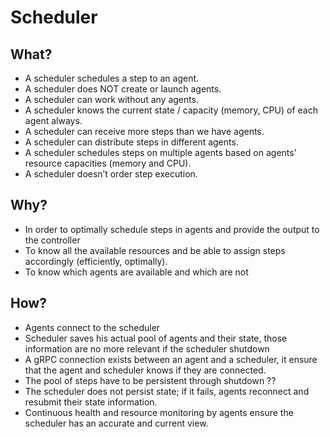 # Scheduler

## What?

- A scheduler schedules a step to an agent.
- A scheduler does NOT create or launch agents.
- A scheduler can work without any agents.
- A scheduler knows the current state / capacity (memory, CPU) of each agent always.
- A scheduler can receive more steps than we have agents.
- A scheduler can distribute steps in different agents.
- A scheduler schedules steps on multiple agents based on agents’ resource capacities (memory and CPU).
- A scheduler doesn’t order step execution.

## Why?

- In order to optimally schedule steps in agents and provide the output to the controller
- To know all the available resources and be able to assign steps accordingly (efficiently, optimally).
- To know which agents are available and which are not

## How?

- Agents connect to the scheduler
- Scheduler saves his actual pool of agents and their state, those information are no more relevant if the scheduler shutdown
- A gRPC connection exists between an agent and a scheduler, it ensure that the agent and scheduler knows if they are connected.
- The pool of steps have to be persistent through shutdown ??
- The scheduler does not persist state; if it fails, agents reconnect and resubmit their state information.
- Continuous health and resource monitoring by agents ensure the scheduler has an accurate and current view.
